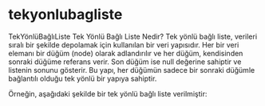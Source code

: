 # tekyonlubagliste
TekYönlüBağlıListe
Tek Yönlü Bağlı Liste Nedir?
Tek yönlü bağlı liste, verileri sıralı bir şekilde depolamak için kullanılan bir veri yapısıdır. Her bir veri elemanı bir düğüm (node) olarak adlandırılır ve her düğüm, kendisinden sonraki düğüme referans verir. Son düğüm ise null değerine sahiptir ve listenin sonunu gösterir. Bu yapı, her düğümün sadece bir sonraki düğümle bağlantılı olduğu tek yönlü bir yapıya sahiptir.

Örneğin, aşağıdaki şekilde bir tek yönlü bağlı liste verilmiştir:
